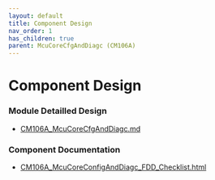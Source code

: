 ```yaml
---
layout: default
title: Component Design
nav_order: 1
has_children: true
parent: McuCoreCfgAndDiagc (CM106A)
---
```

# Component Design
### Module Detailled Design

- [CM106A_McuCoreCfgAndDiagc.md](Design/CM106A_McuCoreCfgAndDiagc.md)

### Component Documentation

- [CM106A_McuCoreConfigAndDiagc_FDD_Checklist.html](Doc/CM106A_McuCoreConfigAndDiagc_FDD_Checklist.html)

